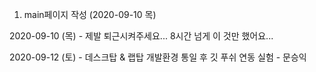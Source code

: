 1. main페이지 작성 (2020-09-10 목)

2020-09-10 (목) - 제발 퇴근시켜주세요... 8시간 넘게 이 것만 했어요...

2020-09-12 (토) - 데스크탑 & 랩탑 개발환경 통일 후 깃 푸쉬 연동 실험 - 문승익